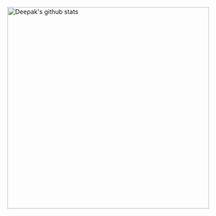 
<p> <!-- GitHub README Stats -->
  <a href="https://gitstats.me/deepucodes">
    <img width="460" height="auto" alt="Deepak's github stats" 
         src="https://github-readme-stats.vercel.app/api?username=deepucodes&show_icons=true&theme=algolia&count_private=true&include_all_commits=true" />
  </a>
 </p>
